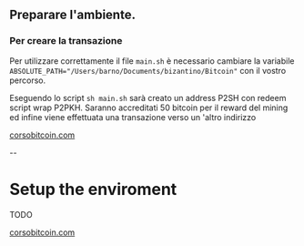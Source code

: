 ## Preparare l'ambiente.

### Per creare la transazione
Per utilizzare correttamente il file `main.sh` è necessario cambiare la variabile `ABSOLUTE_PATH="/Users/barno/Documents/bizantino/Bitcoin"` con il vostro percorso.

Eseguendo lo script `sh main.sh` sarà creato un address P2SH con redeem script wrap P2PKH.
Saranno accreditati 50 bitcoin per il reward del mining ed infine viene effettuata una transazione verso un 'altro indirizzo 

[corsobitcoin.com](https://www.corsobitcoin.com)

--
# Setup the enviroment

TODO

[corsobitcoin.com](https://www.corsobitcoin.com)





